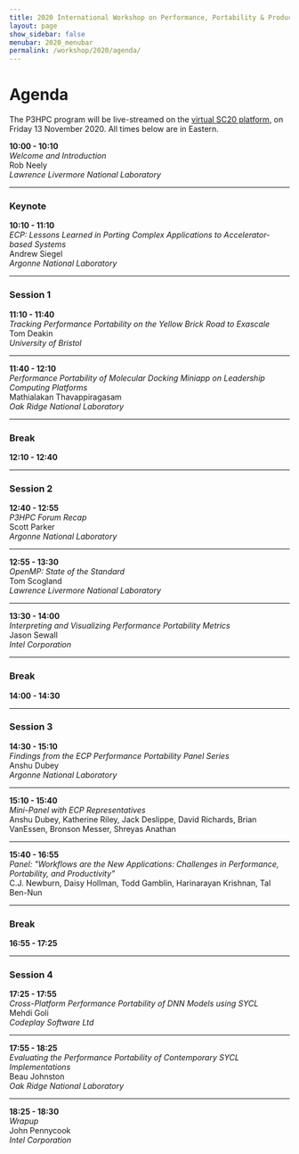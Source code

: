 ```yaml
---
title: 2020 International Workshop on Performance, Portability & Productivity in HPC
layout: page
show_sidebar: false
menubar: 2020_menubar
permalink: /workshop/2020/agenda/
---
```


# Agenda

The P3HPC program will be live-streamed on the [virtual SC20
platform](https://www.eventscribe.net/2020/SC20/), on Friday 13 November 2020. 
All times below are in Eastern.

**10:00 - 10:10**  
*Welcome and Introduction*  
Rob Neely  
_Lawrence Livermore National Laboratory_  

<hr>

### Keynote

**10:10 - 11:10**  
*ECP: Lessons Learned in Porting Complex Applications to Accelerator-based Systems*  
Andrew Siegel  
_Argonne National Laboratory_

<hr>

### Session 1

**11:10 - 11:40**  
*Tracking Performance Portability on the Yellow Brick Road to Exascale*  
Tom Deakin  
_University of Bristol_

<hr>

**11:40 - 12:10**  
*Performance Portability of Molecular Docking Miniapp on Leadership Computing Platforms*  
Mathialakan Thavappiragasam  
_Oak Ridge National Laboratory_

<hr>

### Break

**12:10 - 12:40**

<hr>

### Session 2

**12:40 - 12:55**  
*P3HPC Forum Recap*  
Scott Parker  
_Argonne National Laboratory_

<hr>

**12:55 - 13:30**  
*OpenMP: State of the Standard*  
Tom Scogland  
_Lawrence Livermore National Laboratory_

<hr>

**13:30 - 14:00**  
*Interpreting and Visualizing Performance Portability Metrics*  
Jason Sewall  
_Intel Corporation_

<hr>

### Break

**14:00 - 14:30**

<hr>

### Session 3

**14:30 - 15:10**  
*Findings from the ECP Performance Portability Panel Series*  
Anshu Dubey  
_Argonne National Laboratory_

<hr>

**15:10 - 15:40**  
*Mini-Panel with ECP Representatives*  
Anshu Dubey, Katherine Riley, Jack Deslippe, David Richards, Brian VanEssen, Bronson Messer, Shreyas Anathan  

<hr>

**15:40 - 16:55**  
*Panel: "Workflows are the New Applications: Challenges in Performance, Portability, and Productivity"*  
C.J. Newburn, Daisy Hollman, Todd Gamblin, Harinarayan Krishnan, Tal Ben-Nun  

<hr>

### Break

**16:55 - 17:25**

<hr>

### Session 4

**17:25 - 17:55**  
*Cross-Platform Performance Portability of DNN Models using SYCL*  
Mehdi Goli  
_Codeplay Software Ltd_

<hr>

**17:55 - 18:25**  
*Evaluating the Performance Portability of Contemporary SYCL Implementations*  
Beau Johnston  
_Oak Ridge National Laboratory_

<hr>

**18:25 - 18:30**  
*Wrapup*  
John Pennycook  
_Intel Corporation_
